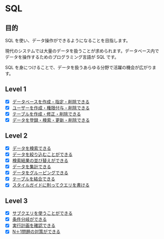 # SQL

## 目的

SQL を使い、データ操作ができるようになることを目指します。

現代のシステムでは大量のデータを扱うことが求められます。データベース内でデータを操作するためのプログラミング言語が SQL です。

SQL を身につけることで、データを扱うあらゆる分野で活躍の機会が広がります。

## Level 1

- [x] [データベースを作成・指定・削除できる](/quest/technologies/sql/DATABASE.md)
- [x] [ユーザーを作成・権限付与・削除できる](/quest/technologies/sql/USER.md)
- [x] [テーブルを作成・修正・削除できる](/quest/technologies/sql/TABLE.md)
- [x] [データを登録・検索・更新・削除できる](/quest/technologies/sql/DATA.md)

## Level 2

- [x] [データを検索できる](/quest/technologies/sql/SELECT.md)
- [x] [データを絞り込むことができる](/quest/technologies/sql/WHERE.md)
- [x] [検索結果の並び替えができる](/quest/technologies/sql/ORDER.md)
- [x] [データを集計できる](/quest/technologies/sql/AGGREGATE.md)
- [x] [データをグルーピングできる](/quest/technologies/sql/GROUP.md)
- [x] [テーブルを結合できる](/quest/technologies/sql/JOIN.md)
- [x] [スタイルガイドに則ってクエリを書ける](/quest/technologies/sql/STYLE_GUIDE.md)

## Level 3

- [x] [サブクエリを使うことができる](/quest/technologies/sql/SUBQUERY.md)
- [x] [条件分岐ができる](/quest/technologies/sql/CASE.md)
- [x] [実行計画を確認できる](/quest/technologies/sql/EXPLAIN.md)
- [x] [N＋1問題の対策ができる](/quest/technologies/sql/NONE.md)
